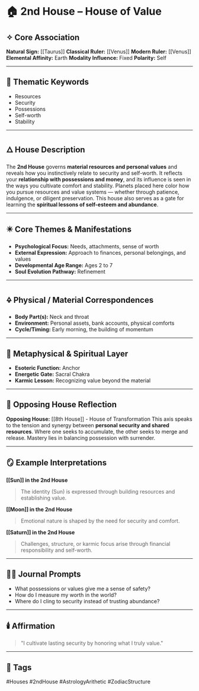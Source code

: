 # 🏠 2nd House – House of Value

## ✧ Core Association

**Natural Sign:** [[Taurus]]
**Classical Ruler:** [[Venus]]
**Modern Ruler:** [[Venus]]
**Elemental Affinity:** Earth
**Modality Influence:** Fixed
**Polarity:** Self

---

## 🧭 Thematic Keywords

- Resources
- Security
- Possessions
- Self-worth
- Stability

---

## 🜂 House Description

The **2nd House** governs **material resources and personal values** and reveals how you instinctively relate to security and self-worth.
It reflects your **relationship with possessions and money**, and its influence is seen in the ways you cultivate comfort and stability.
Planets placed here color how you pursue resources and value systems — whether through patience, indulgence, or diligent preservation.
This house also serves as a gate for learning the **spiritual lessons of self-esteem and abundance**.

---

## ✴️ Core Themes & Manifestations

- **Psychological Focus:** Needs, attachments, sense of worth
- **External Expression:** Approach to finances, personal belongings, and values
- **Developmental Age Range:** Ages 2 to 7
- **Soul Evolution Pathway:** Refinement

---

## 🜍 Physical / Material Correspondences

- **Body Part(s):** Neck and throat
- **Environment:** Personal assets, bank accounts, physical comforts
- **Cycle/Timing:** Early morning, the building of momentum

---

## 💠 Metaphysical & Spiritual Layer

- **Esoteric Function:** Anchor
- **Energetic Gate:** Sacral Chakra
- **Karmic Lesson:** Recognizing value beyond the material

---

## 🔁 Opposing House Reflection

**Opposing House:** [[8th House]] - House of Transformation
This axis speaks to the tension and synergy between **personal security and shared resources**.
Where one seeks to accumulate, the other seeks to merge and release. Mastery lies in balancing possession with surrender.

---

## 🪞 Example Interpretations

**[[Sun]] in the 2nd House**
> The identity (Sun) is expressed through building resources and establishing value.

**[[Moon]] in the 2nd House**
> Emotional nature is shaped by the need for security and comfort.

**[[Saturn]] in the 2nd House**
> Challenges, structure, or karmic focus arise through financial responsibility and self-worth.

---

## ✍🏼 Journal Prompts

- What possessions or values give me a sense of safety?
- How do I measure my worth in the world?
- Where do I cling to security instead of trusting abundance?

---

## 🕯️ Affirmation

> "I cultivate lasting security by honoring what I truly value."

---

## 🔖 Tags
#Houses #2ndHouse #AstrologyArithetic #ZodiacStructure
